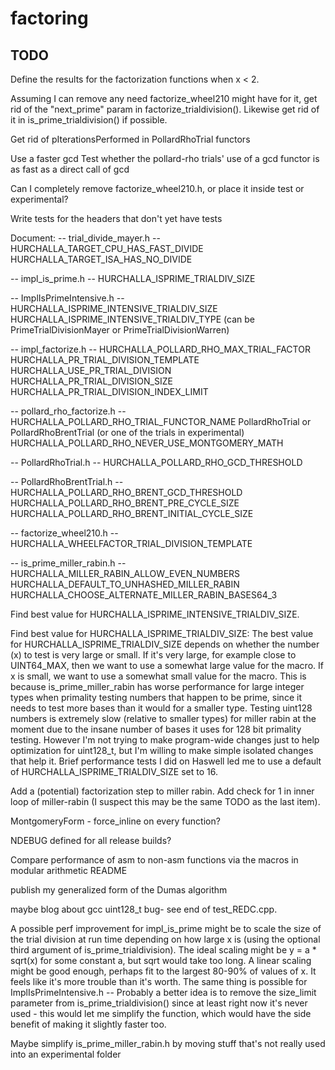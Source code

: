 # factoring

TODO
----
Define the results for the factorization functions when x < 2.

Assuming I can remove any need factorize_wheel210 might have for it,
get rid of the "next_prime" param in factorize_trialdivision().
Likewise get rid of it in is_prime_trialdivision() if possible.

Get rid of pIterationsPerformed in PollardRhoTrial functors

Use a faster gcd
Test whether the pollard-rho trials' use of a gcd functor is as fast as a direct call of gcd

Can I completely remove factorize_wheel210.h, or place it inside test or experimental?

Write tests for the headers that don't yet have tests


Document:
   -- trial_divide_mayer.h --
   HURCHALLA_TARGET_CPU_HAS_FAST_DIVIDE
   HURCHALLA_TARGET_ISA_HAS_NO_DIVIDE

   -- impl_is_prime.h --
   HURCHALLA_ISPRIME_TRIALDIV_SIZE

   -- ImplIsPrimeIntensive.h --
   HURCHALLA_ISPRIME_INTENSIVE_TRIALDIV_SIZE
   HURCHALLA_ISPRIME_INTENSIVE_TRIALDIV_TYPE  (can be PrimeTrialDivisionMayer or PrimeTrialDivisionWarren)

   -- impl_factorize.h --
   HURCHALLA_POLLARD_RHO_MAX_TRIAL_FACTOR
   HURCHALLA_PR_TRIAL_DIVISION_TEMPLATE
   HURCHALLA_USE_PR_TRIAL_DIVISION
   HURCHALLA_PR_TRIAL_DIVISION_SIZE
   HURCHALLA_PR_TRIAL_DIVISION_INDEX_LIMIT

   -- pollard_rho_factorize.h --
   HURCHALLA_POLLARD_RHO_TRIAL_FUNCTOR_NAME   PollardRhoTrial or PollardRhoBrentTrial (or one of the trials in experimental)
   HURCHALLA_POLLARD_RHO_NEVER_USE_MONTGOMERY_MATH

   -- PollardRhoTrial.h --
   HURCHALLA_POLLARD_RHO_GCD_THRESHOLD

   -- PollardRhoBrentTrial.h --
   HURCHALLA_POLLARD_RHO_BRENT_GCD_THRESHOLD
   HURCHALLA_POLLARD_RHO_BRENT_PRE_CYCLE_SIZE
   HURCHALLA_POLLARD_RHO_BRENT_INITIAL_CYCLE_SIZE

   -- factorize_wheel210.h --
   HURCHALLA_WHEELFACTOR_TRIAL_DIVISION_TEMPLATE

   -- is_prime_miller_rabin.h --
   HURCHALLA_MILLER_RABIN_ALLOW_EVEN_NUMBERS
   HURCHALLA_DEFAULT_TO_UNHASHED_MILLER_RABIN
   HURCHALLA_CHOOSE_ALTERNATE_MILLER_RABIN_BASES64_3


Find best value for HURCHALLA_ISPRIME_INTENSIVE_TRIALDIV_SIZE.

Find best value for HURCHALLA_ISPRIME_TRIALDIV_SIZE:
The best value for HURCHALLA_ISPRIME_TRIALDIV_SIZE
depends on whether the number (x) to test is very large or small.
If it's very large, for example close to UINT64_MAX, then we want
to use a somewhat large value for the macro.  If x is small, we
want to use a somewhat small value for the macro.
This is because is_prime_miller_rabin has worse performance for large
integer types when primality testing numbers that happen to be prime,
since it needs to test more bases than it would for a smaller type.
Testing uint128 numbers is extremely slow (relative to smaller types)
for miller rabin at the moment due to the insane number of bases it
uses for 128 bit primality testing.  However I'm not trying to make
program-wide changes just to help optimization for uint128_t, but I'm
willing to make simple isolated changes that help it.
Brief performance tests I did on Haswell led me to use a default of
HURCHALLA_ISPRIME_TRIALDIV_SIZE set to 16.

Add a (potential) factorization step to miller rabin.
Add check for 1 in inner loop of miller-rabin (I suspect this may be
the same TODO as the last item).


MontgomeryForm - force_inline on every function?

NDEBUG defined for all release builds?

Compare performance of asm to non-asm functions via the macros in
modular arithmetic README

publish my generalized form of the Dumas algorithm

maybe blog about gcc uint128_t bug- see end of test_REDC.cpp.

A possible perf improvement for impl_is_prime might be to scale the size of the
trial division at run time depending on how large x is (using the optional third
argument of is_prime_trialdivision).  The ideal scaling might be y = a * sqrt(x)
for some constant a, but sqrt would take too long.  A linear scaling might be
good enough, perhaps fit to the largest 80-90% of values of x.  It feels like
it's more trouble than it's worth.
The same thing is possible for ImplIsPrimeIntensive.h
-- Probably a better idea is to remove the size_limit parameter from
is_prime_trialdivision() since at least right now it's never used - this would
let me simplify the function, which would have the side benefit of making it
slightly faster too.

Maybe simplify is_prime_miller_rabin.h by moving stuff that's not really used
into an experimental folder

